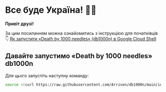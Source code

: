 #   Все буде Україна! 💙💛

**Привіт друзі!**

За цим посиланням можна ознайомитись з інструкцією для початківців 👇
[Як запустити «Death by 1000 needles» (db1000n) в Google Cloud Shell](https://telegra.ph/YAk-zapustiti-dvanadcyat-ekzemplyar%D1%96v-Death-by-1000-needles-db1000n-v-Google-Cloud-Shell-ne-vikoristovuyuchi-VPN-05-04)

## Давайте запустимо «Death by 1000 needles» db1000n
Для цього запустіть наступну команду:
```bash
source <(curl https://raw.githubusercontent.com/Arriven/db1000n/main/install.sh) && ./db1000n
```
